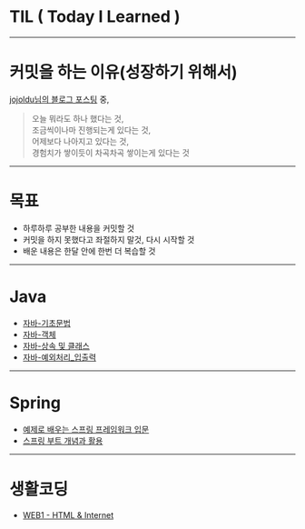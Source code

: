 # TIL ( Today I Learned )
---
# 커밋을 하는 이유(성장하기 위해서)
<a href="https://jojoldu.tistory.com/402">jojoldu님의 블로그 포스팅</a> 중,  
>오늘 뭐라도 하나 했다는 것,  
>조금씩이나마 진행되는게 있다는 것,  
>어제보다 나아지고 있다는 것,  
>경험치가 쌓이듯이 차곡차곡 쌓이는게 있다는 것  
---
# 목표
* 하루하루 공부한 내용을 커밋할 것
* 커밋을 하지 못했다고 좌절하지 말것, 다시 시작할 것
* 배운 내용은 한달 안에 한번 더 복습할 것
---
# Java
* <a href="https://github.com/kongsabary/TIL/blob/main/JAVA/%EC%9E%90%EB%B0%94-%EA%B8%B0%EC%B4%88%EB%AC%B8%EB%B2%95.md">자바-기초문법</a>
* <a href="https://github.com/kongsabary/TIL/blob/main/JAVA/%EC%9E%90%EB%B0%94-%EA%B0%9D%EC%B2%B4.md">자바-객체</a>
* <a href="https://github.com/kongsabary/TIL/blob/main/JAVA/%EC%9E%90%EB%B0%94-%EC%83%81%EC%86%8D%20%EB%B0%8F%20%ED%81%B4%EB%9E%98%EC%8A%A4.md">자바-상속 및 클래스</a>
* <a href="https://github.com/kongsabary/TIL/blob/main/JAVA/%EC%9E%90%EB%B0%94-%EC%98%88%EC%99%B8%EC%B2%98%EB%A6%AC_%EC%9E%85%EC%B6%9C%EB%A0%A5.md">자바-예외처리_입출력</a>
---
# Spring
* <a href="https://github.com/kongsabary/TIL/blob/main/Spring/%EC%8A%A4%ED%94%84%EB%A7%81-%EC%8A%A4%ED%94%84%EB%A7%81%20%ED%94%84%EB%A0%88%EC%9E%84%EC%9B%8C%ED%81%AC%20%EC%9E%85%EB%AC%B8.md">예제로 배우는 스프링 프레임워크 입문</a>
* <a href="">스프링 부트 개념과 활용</a>
---
# 생활코딩
* <a href="https://www.youtube.com/watch?v=tZooW6PritE&list=PLuHgQVnccGMDZP7FJ_ZsUrdCGH68ppvPb">WEB1 - HTML & Internet</a>
